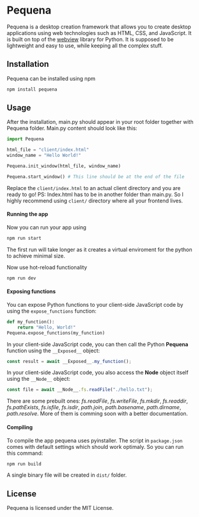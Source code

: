 # Pequena
Pequena is a desktop creation framework that allows you to create desktop applications using web technologies such as HTML, CSS, and JavaScript. It is built on top of the [webview](https://pypi.org/project/pywebview/) library for Python.
It is supposed to be lightweight and easy to use, while keeping all the complex stuff.

## Installation
Pequena can be installed using npm
```bash
npm install pequena
```

## Usage
After the installation, main.py should appear in your root folder together with Pequena folder.
Main.py content should look like this:
```python
import Pequena

html_file = "client/index.html"
window_name = "Hello World!"

Pequena.init_window(html_file, window_name)

Pequena.start_window() # This line should be at the end of the file
``` 

Replace the `client/index.html` to an actual client directory and you are ready to go!
PS: Index.html has to be in another folder than main.py. So I highly recommend using `client/` directory where all your frontend lives.

#### Running the app
Now you can run your app using
```bash
npm run start
```
The first run will take longer as it creates a virtual enviroment for the python to achieve minimal size.

Now use hot-reload functionality
```bash
npm run dev
```

#### Exposing functions
You can expose Python functions to your client-side JavaScript code by using the `expose_functions` function:
```python
def my_function():
    return "Hello, World!"
Pequena.expose_functions(my_function)
``` 

In your client-side JavaScript code, you can then call the Python **Pequena** function using the `__Exposed__` object:
```Javascript
const result = await __Exposed__.my_function();
```

In your client-side JavaScript code, you also access the **Node** object itself using the `__Node__` object:
```Javascript
const file = await __Node__.fs.readFile("./hello.txt");
```
There are some prebuilt ones: *fs.readFile*, *fs.writeFile*, *fs.mkdir*, *fs.readdir*, *fs.pathExists*, *fs.isfile*, *fs.isdir*, *path.join*, *path.basename*, *path.dirname*, *path.resolve*. More of them is comming soon with a better documentation.



#### Compiling
To compile the app pequena uses pyinstaller. The script in `package.json` comes with default settings which should work optimaly.
So you can run this command:
```bash
npm run build
```
A single binary file will be created in `dist/` folder.

## License
Pequena is licensed under the MIT License.